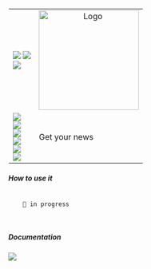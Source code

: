
<table style="border: 1px solid transparent">
  <tr>
    <td>
<a href="https://talkytrader.github.io/wiki/"><img src="https://img.shields.io/badge/Wiki-%23000000.svg?style=for-the-badge&logo=wikipedia&logoColor=white"></a>
<a href="https://github.com/mraniki/tt/"><img src="https://img.shields.io/badge/github-%23000000.svg?style=for-the-badge&logo=github&logoColor=white"></a><br>
<a href="https://hub.docker.com/r/mraniki/tt"><img src="https://img.shields.io/docker/pulls/mraniki/tt?style=for-the-badge"></a>
<br>
    </td>
    <td align="center"><img width="200" alt="Logo" src="/docs/_static/logo-full.png"></td>
  </tr>
  <tr>
    <td>
      <a href="https://pypi.org/project/headlinehunt/"><img src="https://img.shields.io/pypi/v/headlinehunt?style=for-the-badge&logo=PyPI&logoColor=white"></a><br>
      <a href="https://pypi.org/project/headlinehunt/"><img src="https://img.shields.io/pypi/dm/headlinehunt?style=for-the-badge&logo=PyPI&logoColor=white&label=pypi&labelColor=grey"></a><br>
      <a href="https://github.com/mraniki/headlinehunt/"><img src="https://img.shields.io/github/actions/workflow/status/mraniki/headlinehunt/%F0%9F%91%B7Flow.yml?style=for-the-badge&logo=GitHub&logoColor=white"></a><br>
   <a href="https://talky.readthedocs.io/"><img src="https://readthedocs.org/projects/headlinehunt/badge/?version=latest&style=for-the-badge"></a><br>
   <a href="https://codebeat.co/projects/github-com-mraniki-xxxxxxx-main"><img src="https://codebeat.co/badges/headlinehunt"/></a><br>
   <a href="https://codecov.io/gh/mraniki/xxxxxxx"> <img src="https://codecov.io/gh/mraniki/headlinehunt/branch/main/graph/badge.svg?token=xxxxxxx"/></a><br>
    </td>
    <td align="left"> 
      Get your news<br>
    </td>
     
  </tr>
</table>

<h5>How to use it</h5>
<pre>
<code>
    🚧 in progress
    
</code>
</pre>


<h5>Documentation</h5>
<a href="https://talky.readthedocs.io/projects/headlinehunt/en/latest/"><img src="https://img.shields.io/badge/Documentation-000000?style=for-the-badge&logo=readthedocs&logoColor=white"></a><br>
